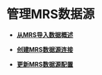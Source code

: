 # 管理MRS数据源<a name="zh-cn_topic_0065840552"></a>

-   **[从MRS导入数据概述](从mrs导入数据概述.md)**  

-   **[创建MRS数据源连接](创建mrs数据源连接.md)**  

-   **[更新MRS数据源配置](更新mrs数据源配置.md)**  


